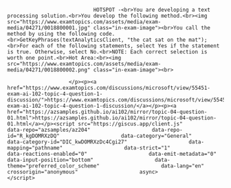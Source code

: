 <p class="card-text">
							
								HOTSPOT -<br>You are developing a text processing solution.<br>You develop the following method.<br><img src="https://www.examtopics.com/assets/media/exam-media/04271/0018800001.jpg" class="in-exam-image"><br>You call the method by using the following code.<br>GetKeyPhrases(textAnalyticsClient, "the cat sat on the mat");<br>For each of the following statements, select Yes if the statement is true. Otherwise, select No.<br>NOTE: Each correct selection is worth one point.<br>Hot Area:<br><img src="https://www.examtopics.com/assets/media/exam-media/04271/0018800002.png" class="in-exam-image"><br>
							
						</p><p><a href="https://www.examtopics.com/discussions/microsoft/view/55451-exam-ai-102-topic-4-question-1-discussion/">https://www.examtopics.com/discussions/microsoft/view/55451-exam-ai-102-topic-4-question-1-discussion/</a></p><p><a href="https://azsamples.github.io/ai102/mirror/topic-04-question-01.html">https://azsamples.github.io/ai102/mirror/topic-04-question-01.html</a></p><script src="https://giscus.app/client.js"                    data-repo="azsamples/az204"                    data-repo-id="R_kgDOMRXzDQ"                    data-category="General"                    data-category-id="DIC_kwDOMRXzDc4Cgi27"                    data-mapping="pathname"                    data-strict="1"                    data-reactions-enabled="0"                    data-emit-metadata="0"                    data-input-position="bottom"                    data-theme="preferred_color_scheme"                    data-lang="en"                    crossorigin="anonymous"                    async>                    </script>